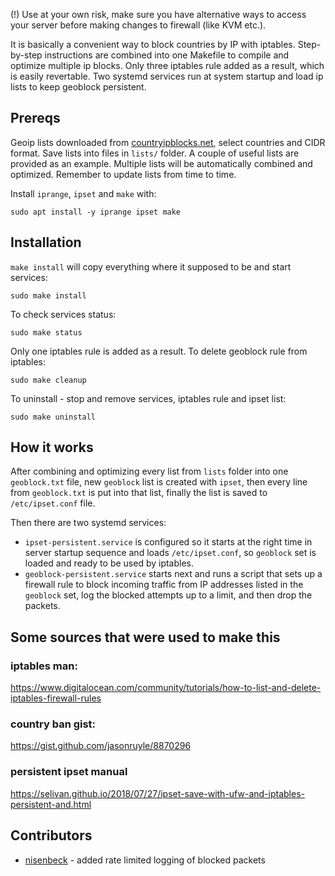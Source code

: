 (!) Use at your own risk, make sure you have alternative ways to access your server before making changes to firewall (like KVM etc.).

It is basically a convenient way to block countries by IP with iptables. Step-by-step instructions are combined into one Makefile to compile and optimize multiple ip blocks. Only three iptables rule added as a result, which is easily revertable. Two systemd services run at system startup and load ip lists to keep geoblock persistent.

## Prereqs

Geoip lists downloaded from [countryipblocks.net](https://www.countryipblocks.net/acl.php), select countries and CIDR format. 
Save lists into files in `lists/` folder. A couple of useful lists are provided as an example. Multiple lists will be automatically combined and optimized. Remember to update lists from time to time.

Install `iprange`, `ipset` and `make` with:

	sudo apt install -y iprange ipset make

## Installation

`make install` will copy everything where it supposed to be and start services: 

	sudo make install

To check services status:

	sudo make status

Only one iptables rule is added as a result. To delete geoblock rule from iptables:

	sudo make cleanup

To uninstall - stop and remove services, iptables rule and ipset list:

	sudo make uninstall

## How it works

After combining and optimizing every list from `lists` folder into one `geoblock.txt` file, new `geoblock` list is created with `ipset`, then every line from `geoblock.txt` is put into that list, finally the list is saved to `/etc/ipset.conf` file.

Then there are two systemd services:

- `ipset-persistent.service` is configured so it starts at the right time in server startup sequence and loads `/etc/ipset.conf`, so `geoblock` set is loaded and ready to be used by iptables.
- `geoblock-persistent.service` starts next and runs a script that sets up a firewall rule to block incoming traffic from IP addresses listed in the `geoblock` set, log the blocked attempts up to a limit, and then drop the packets.

## Some sources that were used to make this

### iptables man:

https://www.digitalocean.com/community/tutorials/how-to-list-and-delete-iptables-firewall-rules

### country ban gist:

https://gist.github.com/jasonruyle/8870296

### persistent ipset manual

https://selivan.github.io/2018/07/27/ipset-save-with-ufw-and-iptables-persistent-and.html

## Contributors

- [nisenbeck](https://github.com/nisenbeck) - added rate limited logging of blocked packets
